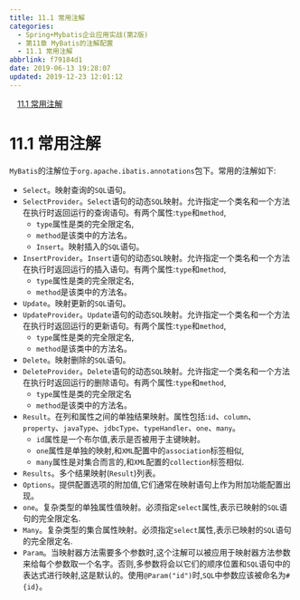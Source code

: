 ```yaml
---
title: 11.1 常用注解
categories:
  - Spring+Mybatis企业应用实战(第2版)
  - 第11章 MyBatis的注解配置
  - 11.1 常用注解
abbrlink: f79184d1
date: 2019-06-13 19:28:07
updated: 2019-12-23 12:01:12
---
```

<div id='my_toc'><a href="/JavaReadingNotes/f79184d1/#11-1-常用注解" class="header_1">11.1 常用注解</a>&nbsp;<br></div>
<style>.header_1{margin-left: 1em;}.header_2{margin-left: 2em;}.header_3{margin-left: 3em;}.header_4{margin-left: 4em;}.header_5{margin-left: 5em;}.header_6{margin-left: 6em;}</style>
<!--more-->
<script>if (navigator.platform.search('arm')==-1){document.getElementById('my_toc').style.display = 'none';}var e,p = document.getElementsByTagName('p');while (p.length>0) {e = p[0];e.parentElement.removeChild(e);}</script>

<!--end-->
# 11.1 常用注解 #
`MyBatis`的注解位于`org.apache.ibatis.annotations`包下。常用的注解如下:
- `Select`。映射查询的`SQL`语句。
- `SelectProvider`。`Select`语句的动态`SQL`映射。允许指定一个类名和一个方法在执行时返回运行的查询语句。有两个属性:`type`和`method`,
    - `type`属性是类的完全限定名,
    - `method`是该类中的方法名。
    - `Insert`。映射插入的`SQL`语句。
- `InsertProvider`。`Insert`语句的动态`SQL`映射。允许指定一个类名和一个方法在执行时返回运行的插入语句。有两个属性:`type`和`method`,
    - `type`属性是类的完全限定名,
    - `method`是该类中的方法名。
- `Update`。映射更新的`SQL`语句。
- `UpdateProvider`。`Update`语句的动态`SQL`映射。允许指定一个类名和一个方法在执行时返回运行的更新语句。有两个属性:`type`和`method`,
    - `type`属性是类的完全限定名,
    - `method`是该类中的方法名。
- `Delete`。映射删除的`SQL`语句。
- `DeleteProvider`。`Delete`语句的动态`SQL`映射。允许指定一个类名和一个方法在执行时返回运行的删除语句。有两个属性:`type`和`method`,
    - `type`属性是类的完全限定名
    - `method`是该类中的方法名。
- `Result`。在列和属性之间的单独结果映射。属性包括:`id`、`column`、`property`、`javaType`、`jdbcType`、`typeHandler`、`one`、`many`。
    - `id`属性是一个布尔值,表示是否被用于主键映射。
    - `one`属性是单独的映射,和`XML`配置中的`association`标签相似,
    - `many`属性是对集合而言的,和`XML`配置的`collection`标签相似.
- `Results`。多个结果映射(`Result`)列表。
- `Options`。提供配置选项的附加值,它们通常在映射语句上作为附加功能配置出现。
- `one`。复杂类型的单独属性值映射。必须指定`select`属性,表示已映射的`SQL`语句的完全限定名.
- `Many`。复杂类型的集合属性映射。必须指定`select`属性,表示已映射的`SQL`语句的完全限定名.
- `Param`。当映射器方法需要多个参数时,这个注解可以被应用于映射器方法参数来给每个参数取一个名字。否则,多参数将会以它们的顺序位置和`SQL`语句中的表达式进行映射,这是默认的。使用`@Param("id")`时,`SQL`中参数应该被命名为`#{id}`。

